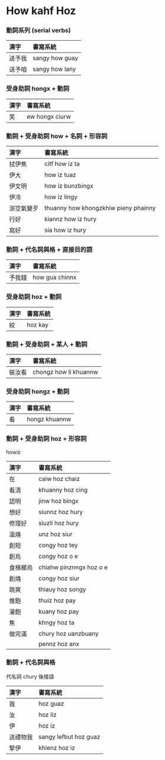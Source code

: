 # How kahf Hoz

### 動詞系列 (serial verbs)

| 漢字 | 書寫系統 |
| :--- | :--- |
| 送予我 | sangy how guay |
| 送予咱 | sangy how lany |

### 受身助詞 hongx + 動詞

| 漢字 | 書寫系統 |
| :--- | :--- |
| 笑 | ew hongx ciurw |

### 動詞 + 受身助詞 how + 名詞 + 形容詞

| 漢字 | 書寫系統 |
| :--- | :--- |
| 拭伊焦 | citf how iz ta |
| 伊大 | how iz tuaz |
| 伊文明 | how iz bunzbingx |
| 伊冷 | how iz lingy |
| 湠空氣變歹 | thuanny how khongzkhiw pieny phainny |
| 行好 | kiannz how iz hury |
| 寫好 | sia how iz hury |

### 動詞 + 代名詞與格 + 直接目的語

| 漢字 | 書寫系統 |
| :--- | :--- |
| 予我錢 | how gua chinnx |

### 受身助詞 hoz + 動詞

| 漢字 | 書寫系統 |
| :--- | :--- |
| 絞 | hoz kay |

### 動詞 + 受身助詞 + 某人 + 動詞

| 漢字 | 書寫系統 |
| :--- | :--- |
| 裝汝看 | chongz how li khuannw |

### 受身助詞 hongz + 動詞

| 漢字 | 書寫系統 |
| :--- | :--- |
| 看 | hongz khuannw |

### 動詞 + 受身助詞 hoz + 形容詞

howiz

| 漢字 | 書寫系統 |
| :--- | :--- |
| 在 | caiw hoz chaiz |
| 看清 | khuanny hoz cing |
| 認明 | jinw hoz bingx |
| 想好 | siunnz hoz hury |
| 修理好 | siuzli hoz hury |
| 溫燒 | unz hoz siur |
| 創短 | congy hoz tey |
| 創烏 | congy hoz o e |
| 食檳榔烏 | chiahw pinznngx hoz o e |
| 創燒 | congy hoz siur |
| 跳爽 | thiauy hoz songy |
| 推飽 | thuiz hoz pay |
| 灌飽 | kuany hoz pay |
| 焦 | khngy hoz ta |
| 做完滿 | chury hoz uanzbuany |
|| pennz hoz anx |

### 動詞 + 代名詞與格

代名詞 chury 後接語

| 漢字 | 書寫系統 |
| :--- | :--- |
| 我 | hoz guaz |
| 汝 | hoz liz |
| 伊 | hoz iz |
| 送禮物我 | sangy lefbut hoz guaz |
| 掔伊 | khienz hoz iz |
